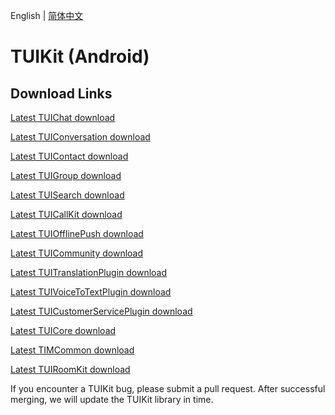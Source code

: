 English | [简体中文](./README_ZH.md)

# TUIKit (Android)

## Download Links

[Latest TUIChat download](https://im.sdk.qcloud.com/download/tuikit/7.6.5011/android/TUIChat.zip)

[Latest TUIConversation download](https://im.sdk.qcloud.com/download/tuikit/7.6.5011/android/TUIConversation.zip)

[Latest TUIContact download](https://im.sdk.qcloud.com/download/tuikit/7.6.5011/android/TUIContact.zip)

[Latest TUIGroup download](https://im.sdk.qcloud.com/download/tuikit/7.6.5011/android/TUIGroup.zip)

[Latest TUISearch download](https://im.sdk.qcloud.com/download/tuikit/7.6.5011/android/TUISearch.zip)

[Latest TUICallKit download](https://im.sdk.qcloud.com/download/tuikit/7.6.5011/android/TUICallKit.zip)

[Latest TUIOfflinePush download](https://im.sdk.qcloud.com/download/tuikit/7.5.4852/android/TUIOfflinePush.zip)

[Latest TUICommunity download](https://im.sdk.qcloud.com/download/tuikit/7.6.5011/android/TUICommunity.zip)

[Latest TUITranslationPlugin download](https://im.sdk.qcloud.com/download/tuikit/7.6.5011/android/TUITranslationPlugin.zip)

[Latest TUIVoiceToTextPlugin download](https://im.sdk.qcloud.com/download/tuikit/7.6.5011/android/TUIVoiceToTextPlugin.zip)

[Latest TUICustomerServicePlugin download](https://im.sdk.qcloud.com/download/tuikit/7.6.5011/android/TUICustomerServicePlugin.zip)

[Latest TUICore download](https://im.sdk.qcloud.com/download/tuikit/7.6.5011/android/TUICore.zip)

[Latest TIMCommon download](https://im.sdk.qcloud.com/download/tuikit/7.6.5011/android/TIMCommon.zip)

[Latest TUIRoomKit download](https://im.sdk.qcloud.com/download/tuikit/7.6.5011/android/TUIRoomKit.zip)

If you encounter a TUIKit bug, please submit a pull request. After successful merging, we will update the TUIKit library in time.
